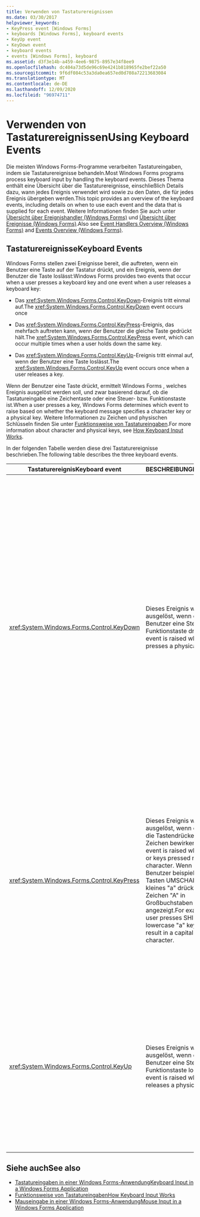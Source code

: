 ```yaml
---
title: Verwenden von Tastaturereignissen
ms.date: 03/30/2017
helpviewer_keywords:
- KeyPress event [Windows Forms]
- keyboards [Windows Forms], keyboard events
- KeyUp event
- KeyDown event
- keyboard events
- events [Windows Forms], keyboard
ms.assetid: d3f3e14b-a459-4ee6-9875-8957e34f8ee9
ms.openlocfilehash: dc404a73d5de96c69e4241b818965fe2bef22a50
ms.sourcegitcommit: 9f6df084c53a3da0ea657ed0d708a72213683084
ms.translationtype: MT
ms.contentlocale: de-DE
ms.lasthandoff: 12/09/2020
ms.locfileid: "96974711"
---
```

# <a name="using-keyboard-events"></a><span data-ttu-id="9a612-102">Verwenden von Tastaturereignissen</span><span class="sxs-lookup"><span data-stu-id="9a612-102">Using Keyboard Events</span></span>
<span data-ttu-id="9a612-103">Die meisten Windows Forms-Programme verarbeiten Tastatureingaben, indem sie Tastaturereignisse behandeln.</span><span class="sxs-lookup"><span data-stu-id="9a612-103">Most Windows Forms programs process keyboard input by handling the keyboard events.</span></span> <span data-ttu-id="9a612-104">Dieses Thema enthält eine Übersicht über die Tastaturereignisse, einschließlich Details dazu, wann jedes Ereignis verwendet wird sowie zu den Daten, die für jedes Ereignis übergeben werden.</span><span class="sxs-lookup"><span data-stu-id="9a612-104">This topic provides an overview of the keyboard events, including details on when to use each event and the data that is supplied for each event.</span></span>  <span data-ttu-id="9a612-105">Weitere Informationen finden Sie auch unter [Übersicht über Ereignishandler (Windows Forms)](event-handlers-overview-windows-forms.md) und [Übersicht über Ereignisse (Windows Forms)](events-overview-windows-forms.md).</span><span class="sxs-lookup"><span data-stu-id="9a612-105">Also see [Event Handlers Overview (Windows Forms)](event-handlers-overview-windows-forms.md) and [Events Overview (Windows Forms)](events-overview-windows-forms.md).</span></span>  
  
## <a name="keyboard-events"></a><span data-ttu-id="9a612-106">Tastaturereignisse</span><span class="sxs-lookup"><span data-stu-id="9a612-106">Keyboard Events</span></span>  
 <span data-ttu-id="9a612-107">Windows Forms stellen zwei Ereignisse bereit, die auftreten, wenn ein Benutzer eine Taste auf der Tastatur drückt, und ein Ereignis, wenn der Benutzer die Taste loslässt:</span><span class="sxs-lookup"><span data-stu-id="9a612-107">Windows Forms provides two events that occur when a user presses a keyboard key and one event when a user releases a keyboard key:</span></span>  
  
- <span data-ttu-id="9a612-108">Das <xref:System.Windows.Forms.Control.KeyDown>-Ereignis tritt einmal auf.</span><span class="sxs-lookup"><span data-stu-id="9a612-108">The <xref:System.Windows.Forms.Control.KeyDown> event occurs once</span></span>  
  
- <span data-ttu-id="9a612-109">Das <xref:System.Windows.Forms.Control.KeyPress>-Ereignis, das mehrfach auftreten kann, wenn der Benutzer die gleiche Taste gedrückt hält.</span><span class="sxs-lookup"><span data-stu-id="9a612-109">The <xref:System.Windows.Forms.Control.KeyPress> event, which can occur multiple times when a user holds down the same key.</span></span>  
  
- <span data-ttu-id="9a612-110">Das <xref:System.Windows.Forms.Control.KeyUp>-Ereignis tritt einmal auf, wenn der Benutzer eine Taste loslässt.</span><span class="sxs-lookup"><span data-stu-id="9a612-110">The <xref:System.Windows.Forms.Control.KeyUp> event occurs once when a user releases a key.</span></span>  
  
 <span data-ttu-id="9a612-111">Wenn der Benutzer eine Taste drückt, ermittelt Windows Forms , welches Ereignis ausgelöst werden soll, und zwar basierend darauf, ob die Tastatureingabe eine Zeichentaste oder eine Steuer- bzw. Funktionstaste ist.</span><span class="sxs-lookup"><span data-stu-id="9a612-111">When a user presses a key, Windows Forms determines which event to raise based on whether the keyboard message specifies a character key or a physical key.</span></span> <span data-ttu-id="9a612-112">Weitere Informationen zu Zeichen und physischen Schlüsseln finden Sie unter [Funktionsweise von Tastatureingaben](how-keyboard-input-works.md).</span><span class="sxs-lookup"><span data-stu-id="9a612-112">For more information about character and physical keys, see [How Keyboard Input Works](how-keyboard-input-works.md).</span></span>  
  
 <span data-ttu-id="9a612-113">In der folgenden Tabelle werden diese drei Tastaturereignisse beschrieben.</span><span class="sxs-lookup"><span data-stu-id="9a612-113">The following table describes the three keyboard events.</span></span>  
  
|<span data-ttu-id="9a612-114">Tastaturereignis</span><span class="sxs-lookup"><span data-stu-id="9a612-114">Keyboard event</span></span>|<span data-ttu-id="9a612-115">BESCHREIBUNG</span><span class="sxs-lookup"><span data-stu-id="9a612-115">Description</span></span>|<span data-ttu-id="9a612-116">Ergebnisse</span><span class="sxs-lookup"><span data-stu-id="9a612-116">Results</span></span>|  
|--------------------|-----------------|-------------|  
|<xref:System.Windows.Forms.Control.KeyDown>|<span data-ttu-id="9a612-117">Dieses Ereignis wird ausgelöst, wenn der Benutzer eine Steuer- bzw. Funktionstaste drückt.</span><span class="sxs-lookup"><span data-stu-id="9a612-117">This event is raised when a user presses a physical key.</span></span>|<span data-ttu-id="9a612-118">Der Handler für <xref:System.Windows.Forms.Control.KeyDown> erhält Folgendes:</span><span class="sxs-lookup"><span data-stu-id="9a612-118">The handler for <xref:System.Windows.Forms.Control.KeyDown> receives:</span></span><br /><br /> <ul><li><span data-ttu-id="9a612-119">Einen <xref:System.Windows.Forms.KeyEventArgs>-Parameter, der die <xref:System.Windows.Forms.KeyEventArgs.KeyCode%2A>-Eigenschaft bereitstellt (womit eine Steuer- oder Funktionstaste angegeben wird).</span><span class="sxs-lookup"><span data-stu-id="9a612-119">A <xref:System.Windows.Forms.KeyEventArgs> parameter, which provides the <xref:System.Windows.Forms.KeyEventArgs.KeyCode%2A> property (which specifies a physical keyboard button).</span></span></li><li><span data-ttu-id="9a612-120">Die <xref:System.Windows.Forms.KeyEventArgs.Modifiers%2A>-Eigenschaft (UMSCHALT, STRG oder ALT).</span><span class="sxs-lookup"><span data-stu-id="9a612-120">The <xref:System.Windows.Forms.KeyEventArgs.Modifiers%2A> property (SHIFT, CTRL, or ALT).</span></span></li><li><span data-ttu-id="9a612-121">Die <xref:System.Windows.Forms.KeyEventArgs.KeyData%2A>-Eigenschaft (wodurch der Tastencode und der Modifizierer kombiniert werden).</span><span class="sxs-lookup"><span data-stu-id="9a612-121">The <xref:System.Windows.Forms.KeyEventArgs.KeyData%2A> property (which combines the key code and modifier).</span></span> <span data-ttu-id="9a612-122">Der <xref:System.Windows.Forms.KeyEventArgs>-Parameter stellt zudem Folgendes bereit:</span><span class="sxs-lookup"><span data-stu-id="9a612-122">The <xref:System.Windows.Forms.KeyEventArgs> parameter also provides:</span></span><br /><br /> <ul><li><span data-ttu-id="9a612-123">Die <xref:System.Windows.Forms.KeyEventArgs.Handled%2A>-Eigenschaft, die festgelegt werden kann, um zu verhindert, dass das zugrunde liegende Steuerelement auf den Tastendruck reagiert.</span><span class="sxs-lookup"><span data-stu-id="9a612-123">The <xref:System.Windows.Forms.KeyEventArgs.Handled%2A> property, which can be set to prevent the underlying control from receiving the key.</span></span></li><li><span data-ttu-id="9a612-124">Die <xref:System.Windows.Forms.KeyEventArgs.SuppressKeyPress%2A>-Eigenschaft, die verwendet werden kann, um <xref:System.Windows.Forms.Control.KeyPress>- und <xref:System.Windows.Forms.Control.KeyUp>-Eigenschaften für diesen Tastendruck zu unterdrücken.</span><span class="sxs-lookup"><span data-stu-id="9a612-124">The <xref:System.Windows.Forms.KeyEventArgs.SuppressKeyPress%2A> property, which can be used to suppress the <xref:System.Windows.Forms.Control.KeyPress> and <xref:System.Windows.Forms.Control.KeyUp> events for that keystroke.</span></span></li></ul></li></ul>|  
|<xref:System.Windows.Forms.Control.KeyPress>|<span data-ttu-id="9a612-125">Dieses Ereignis wird ausgelöst, wenn der oder die Tastendrücke ein Zeichen bewirken.</span><span class="sxs-lookup"><span data-stu-id="9a612-125">This event is raised when the key or keys pressed result in a character.</span></span> <span data-ttu-id="9a612-126">Wenn der Benutzer beispielsweise die Tasten UMSCHALT und kleines "a" drückt, wird das Zeichen "A" in Großbuchstaben angezeigt.</span><span class="sxs-lookup"><span data-stu-id="9a612-126">For example, a user presses SHIFT and the lowercase "a" keys, which result in a capital letter "A" character.</span></span>|<span data-ttu-id="9a612-127"><xref:System.Windows.Forms.Control.KeyPress> wird nach <xref:System.Windows.Forms.Control.KeyDown> ausgelöst.</span><span class="sxs-lookup"><span data-stu-id="9a612-127"><xref:System.Windows.Forms.Control.KeyPress> is raised after <xref:System.Windows.Forms.Control.KeyDown>.</span></span><br /><br /> <ul><li><span data-ttu-id="9a612-128">Der Handler für <xref:System.Windows.Forms.Control.KeyPress> erhält Folgendes:</span><span class="sxs-lookup"><span data-stu-id="9a612-128">The handler for <xref:System.Windows.Forms.Control.KeyPress> receives:</span></span></li><li><span data-ttu-id="9a612-129">Einen <xref:System.Windows.Forms.KeyPressEventArgs>-Parameter, der den Zeichencode der gedrückten Taste enthält.</span><span class="sxs-lookup"><span data-stu-id="9a612-129">A <xref:System.Windows.Forms.KeyPressEventArgs> parameter, which contains the character code of the key that was pressed.</span></span> <span data-ttu-id="9a612-130">Dieser Zeichencode ist für jede Kombination aus Zeichentaste und Modifizierertaste eindeutig.</span><span class="sxs-lookup"><span data-stu-id="9a612-130">This character code is unique for every combination of a character key and a modifier key.</span></span><br /><br />     <span data-ttu-id="9a612-131">So generiert die Taste "A" beispielsweise:</span><span class="sxs-lookup"><span data-stu-id="9a612-131">For example, the "A" key will generate:</span></span><br /><br /> <ul><li><span data-ttu-id="9a612-132">Den Zeichencode 65 in Verbindung mit der UMSCHALT-TASTE, oder</span><span class="sxs-lookup"><span data-stu-id="9a612-132">The character code 65, if it is pressed with the SHIFT key</span></span></li><li><span data-ttu-id="9a612-133">97 in Verbindung mit der FESTSTELLTASTE, wenn diese allein gedrückt wird,</span><span class="sxs-lookup"><span data-stu-id="9a612-133">Or the CAPS LOCK key, 97 if it is pressed by itself,</span></span></li><li><span data-ttu-id="9a612-134">und 1, wenn sie zusammen mit der STRG-TASTE gedrückt wird.</span><span class="sxs-lookup"><span data-stu-id="9a612-134">And 1, if it is pressed with the CTRL key.</span></span></li></ul></li></ul>|  
|<xref:System.Windows.Forms.Control.KeyUp>|<span data-ttu-id="9a612-135">Dieses Ereignis wird ausgelöst, wenn der Benutzer eine Steuer- bzw. Funktionstaste loslässt.</span><span class="sxs-lookup"><span data-stu-id="9a612-135">This event is raised when a user releases a physical key.</span></span>|<span data-ttu-id="9a612-136">Der Handler für <xref:System.Windows.Forms.Control.KeyUp> erhält Folgendes:</span><span class="sxs-lookup"><span data-stu-id="9a612-136">The handler for <xref:System.Windows.Forms.Control.KeyUp> receives:</span></span><br /><br /> <ul><li><span data-ttu-id="9a612-137">Einen <xref:System.Windows.Forms.KeyEventArgs>-Parameter.</span><span class="sxs-lookup"><span data-stu-id="9a612-137">A <xref:System.Windows.Forms.KeyEventArgs> parameter:</span></span><br /><br /> <ul><li><span data-ttu-id="9a612-138">Dieser stellt die <xref:System.Windows.Forms.KeyEventArgs.KeyCode%2A>-Eigenschaft bereit (womit eine Steuer- oder Funktionstaste angegeben wird).</span><span class="sxs-lookup"><span data-stu-id="9a612-138">Which provides the <xref:System.Windows.Forms.KeyEventArgs.KeyCode%2A> property (which specifies a physical keyboard button).</span></span></li><li><span data-ttu-id="9a612-139">Die <xref:System.Windows.Forms.KeyEventArgs.Modifiers%2A>-Eigenschaft (UMSCHALT, STRG oder ALT).</span><span class="sxs-lookup"><span data-stu-id="9a612-139">The <xref:System.Windows.Forms.KeyEventArgs.Modifiers%2A> property (SHIFT, CTRL, or ALT).</span></span></li><li><span data-ttu-id="9a612-140">Die <xref:System.Globalization.SortKey.KeyData%2A>-Eigenschaft (wodurch der Tastencode und der Modifizierer kombiniert werden).</span><span class="sxs-lookup"><span data-stu-id="9a612-140">The <xref:System.Globalization.SortKey.KeyData%2A> property (which combines the key code and modifier).</span></span></li></ul></li></ul>|  
  
## <a name="see-also"></a><span data-ttu-id="9a612-141">Siehe auch</span><span class="sxs-lookup"><span data-stu-id="9a612-141">See also</span></span>

- [<span data-ttu-id="9a612-142">Tastatureingaben in einer Windows Forms-Anwendung</span><span class="sxs-lookup"><span data-stu-id="9a612-142">Keyboard Input in a Windows Forms Application</span></span>](keyboard-input-in-a-windows-forms-application.md)
- [<span data-ttu-id="9a612-143">Funktionsweise von Tastatureingaben</span><span class="sxs-lookup"><span data-stu-id="9a612-143">How Keyboard Input Works</span></span>](how-keyboard-input-works.md)
- [<span data-ttu-id="9a612-144">Mauseingabe in einer Windows Forms-Anwendung</span><span class="sxs-lookup"><span data-stu-id="9a612-144">Mouse Input in a Windows Forms Application</span></span>](mouse-input-in-a-windows-forms-application.md)
